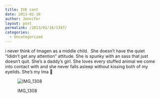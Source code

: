 ```yaml
---
title: IVE cont
date: 2013-02-16
author: Jennifer
layout: post
permalink: /2013/02/16/1347/
categories:
  - Uncategorized
---
```

i never think of Imagen as a middle child. &nbsp;She doesn&#8217;t have the quiet &#8220;Ididn&#8217;t get any attention&#8221; attitude. She is spunky with an sass that just doesn&#8217;t quit. She&#8217;s a daddy&#8217;s girl. She loves every stuffed animal we come into contact with and she never falls asleep without kissing both of my eyelids. She&#8217;s my Ima 🙂 <figure style="width: 1536px" class="wp-caption alignnone">

![IMG_1308](http://static1.squarespace.com/static/50db6bb3e4b015296cd43789/50dfa5b1e4b0dc6320e0b5ea/50dfa5b3e4b0dc6320e0b8fd/1363551073571//img.jpg)<figcaption class="wp-caption-text">IMG_1308</figcaption></figure>
